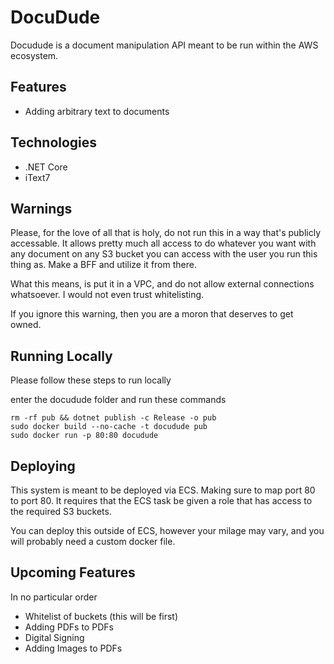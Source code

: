 # DocuDude

Docudude is a document manipulation API meant to be run within the AWS ecosystem.

## Features

* Adding arbitrary text to documents

## Technologies

* .NET Core
* iText7

## Warnings

Please, for the love of all that is holy, do not run this in a way that's publicly accessable. It allows pretty much all access to do whatever you want with any document on any S3 bucket you can access with the user you run this thing as. Make a BFF and utilize it from there. 

What this means, is put it in a VPC, and do not allow external connections whatsoever. I would not even trust whitelisting.

If you ignore this warning, then you are a moron that deserves to get owned.

## Running Locally

Please follow these steps to run locally

enter the docudude folder and run these commands
```
rm -rf pub && dotnet publish -c Release -o pub
sudo docker build --no-cache -t docudude pub
sudo docker run -p 80:80 docudude
```


## Deploying

This system is meant to be deployed via ECS. Making sure to map port 80 to port 80. It requires that the ECS task be given a role that has access to the required S3 buckets.

You can deploy this outside of ECS, however your milage may vary, and you will probably need a custom docker file.

## Upcoming Features

In no particular order

* Whitelist of buckets (this will be first)
* Adding PDFs to PDFs
* Digital Signing
* Adding Images to PDFs
